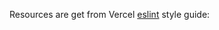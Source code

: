 Resources are get from Vercel [eslint](https://github.com/vercel/style-guide/tree/canary/eslint) style guide:
